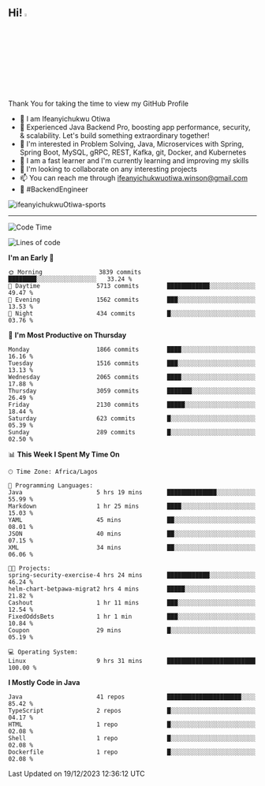 <!-- BLOG-POST-LIST:START --><!-- BLOG-POST-LIST:END -->

## Hi! <img src="https://media.giphy.com/media/hvRJCLFzcasrR4ia7z/giphy.gif" width="4%"> 

Thank You for taking the time to view my GitHub Profile

- 👋 I am Ifeanyichukwu Otiwa
- 🚀 Experienced Java Backend Pro, boosting app performance, security, & scalability. Let's build something extraordinary together!
- 👀 I'm interested in Problem Solving, Java, Microservices with Spring, Spring Boot, MySQL, gRPC, REST, Kafka, git, Docker, and Kubernetes
- 🌱 I am a fast learner and I'm currently learning and improving my skills
- 💞️ I'm looking to collaborate on any interesting projects
- 📫 You can reach me through ifeanyichukwuotiwa.winson@gmail.com
- 🚀 #BackendEngineer

<p align="left" marginTop="10px"> <img src="https://komarev.com/ghpvc/?username=ifeanyichukwuOtiwa-sports&label=Profile%20views&color=0e75b6&style=for-the-badge" alt="ifeanyichukwuOtiwa-sports" /> </p>

***

<!--START_SECTION:waka-->
![Code Time](http://img.shields.io/badge/Code%20Time-2%2C037%20hrs%2058%20mins-blue)

![Lines of code](https://img.shields.io/badge/From%20Hello%20World%20I%27ve%20Written-4.3%20million%20lines%20of%20code-blue)

**I'm an Early 🐤** 

```text
🌞 Morning                3839 commits        ████████░░░░░░░░░░░░░░░░░   33.24 % 
🌆 Daytime                5713 commits        ████████████░░░░░░░░░░░░░   49.47 % 
🌃 Evening                1562 commits        ███░░░░░░░░░░░░░░░░░░░░░░   13.53 % 
🌙 Night                  434 commits         █░░░░░░░░░░░░░░░░░░░░░░░░   03.76 % 
```
📅 **I'm Most Productive on Thursday** 

```text
Monday                   1866 commits        ████░░░░░░░░░░░░░░░░░░░░░   16.16 % 
Tuesday                  1516 commits        ███░░░░░░░░░░░░░░░░░░░░░░   13.13 % 
Wednesday                2065 commits        ████░░░░░░░░░░░░░░░░░░░░░   17.88 % 
Thursday                 3059 commits        ███████░░░░░░░░░░░░░░░░░░   26.49 % 
Friday                   2130 commits        █████░░░░░░░░░░░░░░░░░░░░   18.44 % 
Saturday                 623 commits         █░░░░░░░░░░░░░░░░░░░░░░░░   05.39 % 
Sunday                   289 commits         █░░░░░░░░░░░░░░░░░░░░░░░░   02.50 % 
```


📊 **This Week I Spent My Time On** 

```text
🕑︎ Time Zone: Africa/Lagos

💬 Programming Languages: 
Java                     5 hrs 19 mins       ██████████████░░░░░░░░░░░   55.99 % 
Markdown                 1 hr 25 mins        ████░░░░░░░░░░░░░░░░░░░░░   15.03 % 
YAML                     45 mins             ██░░░░░░░░░░░░░░░░░░░░░░░   08.01 % 
JSON                     40 mins             ██░░░░░░░░░░░░░░░░░░░░░░░   07.15 % 
XML                      34 mins             ██░░░░░░░░░░░░░░░░░░░░░░░   06.06 % 

🐱‍💻 Projects: 
spring-security-exercise-4 hrs 24 mins       ████████████░░░░░░░░░░░░░   46.24 % 
helm-chart-betpawa-migrat2 hrs 4 mins        █████░░░░░░░░░░░░░░░░░░░░   21.82 % 
Cashout                  1 hr 11 mins        ███░░░░░░░░░░░░░░░░░░░░░░   12.54 % 
FixedOddsBets            1 hr 1 min          ███░░░░░░░░░░░░░░░░░░░░░░   10.84 % 
Coupon                   29 mins             █░░░░░░░░░░░░░░░░░░░░░░░░   05.19 % 

💻 Operating System: 
Linux                    9 hrs 31 mins       █████████████████████████   100.00 % 
```

**I Mostly Code in Java** 

```text
Java                     41 repos            █████████████████████░░░░   85.42 % 
TypeScript               2 repos             █░░░░░░░░░░░░░░░░░░░░░░░░   04.17 % 
HTML                     1 repo              █░░░░░░░░░░░░░░░░░░░░░░░░   02.08 % 
Shell                    1 repo              █░░░░░░░░░░░░░░░░░░░░░░░░   02.08 % 
Dockerfile               1 repo              █░░░░░░░░░░░░░░░░░░░░░░░░   02.08 % 
```




 Last Updated on 19/12/2023 12:36:12 UTC
<!--END_SECTION:waka-->

<!--
<p align="center">
![trophy](https://github-profile-trophy.vercel.app/?username=ifeanyichukwuOtiwa-sports&theme=onedark) (https://github.com/ryo-ma/github-profile-trophy)
</p>
-->

<!---
ifeanyi-otiwa/ifeanyi-otiwa is a ✨ special ✨ repository because its `README.md` (this file) appears on your GitHub profile.
You can click the Preview link to take a look at your changes.
--->

